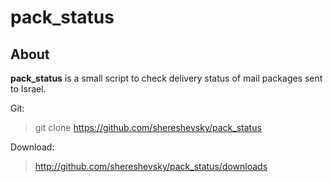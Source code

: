 # pack_status

## About

**pack_status** is a small script to check delivery status of mail packages sent to Israel. 

Git:
>git clone https://github.com/shereshevsky/pack_status

Download:
>http://github.com/shereshevsky/pack_status/downloads